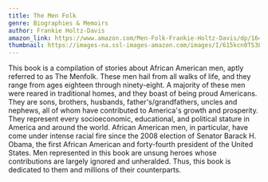 ```yaml
---
title: The Men Folk
genre: Biographies & Memoirs
author: Frankie Holtz-Davis
amazon_link: https://www.amazon.com/Men-Folk-Frankie-Holtz-Davis/dp/1648955541/ref=tmm_pap_swatch_0?_encoding=UTF8&qid=1642918623&sr=8-1
thumbnail: https://images-na.ssl-images-amazon.com/images/I/615kcn0TS3L.jpg
---
```

This book is a compilation of stories about African American men, aptly referred to as The Menfolk. These men hail from all walks of life, and they range from ages eighteen through ninety-eight. A majority of these men were reared in traditional homes, and they boast of being proud Americans. They are sons, brothers, husbands, father's/grandfathers, uncles and nephews, all of whom have contributed to America's growth and prosperity. They represent every socioeconomic, educational, and political stature in America and around the world. African American men, in particular, have come under intense racial fire since the 2008 election of Senator Barack H. Obama, the first African American and forty-fourth president of the United States. Men represented in this book are unsung heroes whose contributions are largely ignored and unheralded. Thus, this book is dedicated to them and millions of their counterparts.